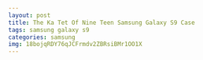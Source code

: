 ```yaml
---
layout: post
title: The Ka Tet Of Nine Teen Samsung Galaxy S9 Case
tags: samsung galaxy s9
categories: samsung
img: 18bojqRDY76qJCFrmdv2ZBRsiBMr1OO1X
---
```

